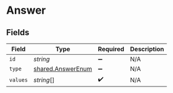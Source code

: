 # Answer


## Fields

| Field                                                         | Type                                                          | Required                                                      | Description                                                   |
| ------------------------------------------------------------- | ------------------------------------------------------------- | ------------------------------------------------------------- | ------------------------------------------------------------- |
| `id`                                                          | *string*                                                      | :heavy_minus_sign:                                            | N/A                                                           |
| `type`                                                        | [shared.AnswerEnum](../../../sdk/models/shared/answerenum.md) | :heavy_minus_sign:                                            | N/A                                                           |
| `values`                                                      | *string*[]                                                    | :heavy_check_mark:                                            | N/A                                                           |